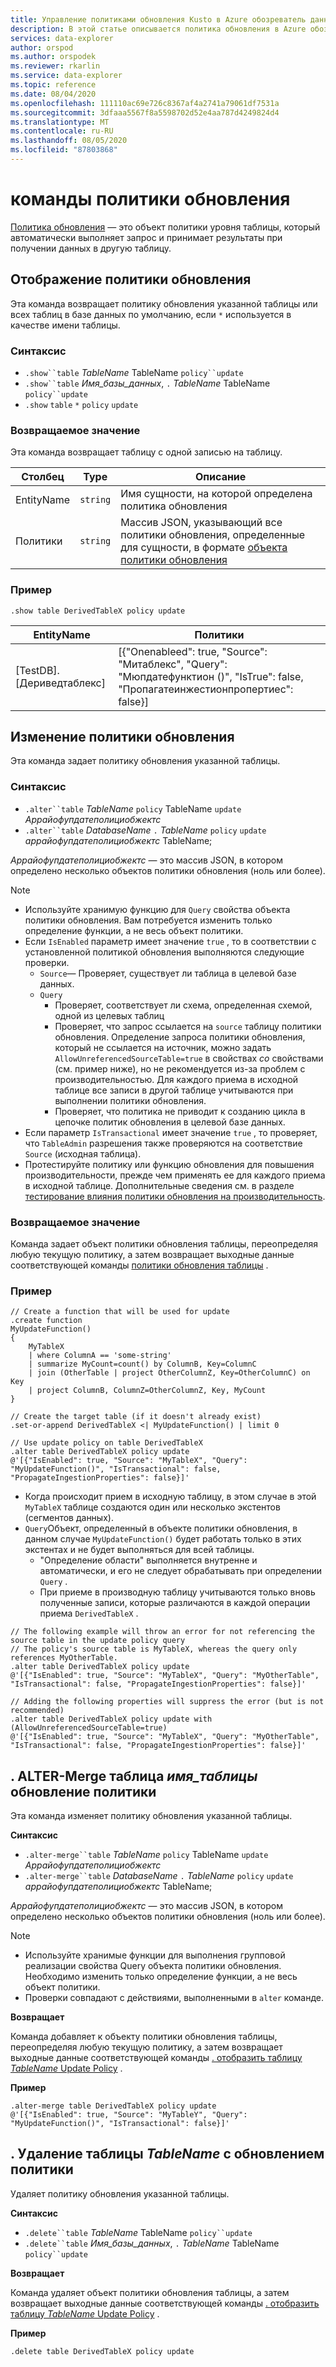 ```yaml
---
title: Управление политиками обновления Kusto в Azure обозреватель данных
description: В этой статье описывается политика обновления в Azure обозреватель данных.
services: data-explorer
author: orspod
ms.author: orspodek
ms.reviewer: rkarlin
ms.service: data-explorer
ms.topic: reference
ms.date: 08/04/2020
ms.openlocfilehash: 111110ac69e726c8367af4a2741a79061df7531a
ms.sourcegitcommit: 3dfaaa5567f8a5598702d52e4aa787d4249824d4
ms.translationtype: MT
ms.contentlocale: ru-RU
ms.lasthandoff: 08/05/2020
ms.locfileid: "87803868"
---
```

# <a name="update-policy-commands"></a>команды политики обновления

[Политика обновления](updatepolicy.md) — это объект политики уровня таблицы, который автоматически выполняет запрос и принимает результаты при получении данных в другую таблицу.

## <a name="show-update-policy"></a>Отображение политики обновления

Эта команда возвращает политику обновления указанной таблицы или всех таблиц в базе данных по умолчанию, если `*` используется в качестве имени таблицы.

### <a name="syntax"></a>Синтаксис

* `.show``table` *TableName* TableName `policy``update`
* `.show``table` *Имя_базы_данных*, `.` *TableName* TableName `policy``update`
* `.show` `table` `*` `policy` `update`

### <a name="returns"></a>Возвращаемое значение

Эта команда возвращает таблицу с одной записью на таблицу.

|Столбец    |Type    |Описание                                                                                                                                                           |
|----------|--------|----------------------------------------------------------------------------------------------------------------------------------------------------------------------|
|EntityName|`string`|Имя сущности, на которой определена политика обновления                                                                                                                |
|Политики  |`string`|Массив JSON, указывающий все политики обновления, определенные для сущности, в формате [объекта политики обновления](updatepolicy.md#the-update-policy-object)|

### <a name="example"></a>Пример

```kusto
.show table DerivedTableX policy update 
```

|EntityName        |Политики                                                                                                                                    |
|------------------|--------------------------------------------------------------------------------------------------------------------------------------------|
|[TestDB]. [Дериведтаблекс]|[{"Onenableed": true, "Source": "Митаблекс", "Query": "Мюпдатефунктион ()", "IsTrue": false, "Пропагатеинжестионпропертиес": false}]|

## <a name="alter-update-policy"></a>Изменение политики обновления

Эта команда задает политику обновления указанной таблицы.

### <a name="syntax"></a>Синтаксис

* `.alter``table` *TableName* `policy` TableName `update` *Аррайофупдатеполициобжектс*
* `.alter``table` *DatabaseName* `.` *TableName* `policy` `update` *аррайофупдатеполициобжектс* TableName;

*Аррайофупдатеполициобжектс* — это массив JSON, в котором определено несколько объектов политики обновления (ноль или более).

> [!NOTE]
> * Используйте хранимую функцию для `Query` свойства объекта политики обновления.
   Вам потребуется изменить только определение функции, а не весь объект политики.
> * Если `IsEnabled` параметр имеет значение `true` , то в соответствии с установленной политикой обновления выполняются следующие проверки.
>    * `Source`— Проверяет, существует ли таблица в целевой базе данных.
>    * `Query` 
>        * Проверяет, соответствует ли схема, определенная схемой, одной из целевых таблиц
>        * Проверяет, что запрос ссылается на `source` таблицу политики обновления. 
        Определение запроса политики обновления, который не ссылается на источник, можно задать `AllowUnreferencedSourceTable=true` в свойствах *со* свойствами (см. пример ниже), но не рекомендуется из-за проблем с производительностью. Для каждого приема в исходной таблице все записи в другой таблице учитываются при выполнении политики обновления.
 >       * Проверяет, что политика не приводит к созданию цикла в цепочке политик обновления в целевой базе данных.
 > * Если параметр `IsTransactional` имеет значение `true` , то проверяет, что `TableAdmin` разрешения также проверяются на соответствие `Source` (исходная таблица).
 > * Протестируйте политику или функцию обновления для повышения производительности, прежде чем применять ее для каждого приема в исходной таблице. Дополнительные сведения см. в разделе [тестирование влияния политики обновления на производительность](updatepolicy.md#performance-impact).

### <a name="returns"></a>Возвращаемое значение

Команда задает объект политики обновления таблицы, переопределяя любую текущую политику, а затем возвращает выходные данные соответствующей команды [политики обновления таблицы](#show-update-policy) .

### <a name="example"></a>Пример

```kusto
// Create a function that will be used for update
.create function 
MyUpdateFunction()
{
    MyTableX
    | where ColumnA == 'some-string'
    | summarize MyCount=count() by ColumnB, Key=ColumnC
    | join (OtherTable | project OtherColumnZ, Key=OtherColumnC) on Key
    | project ColumnB, ColumnZ=OtherColumnZ, Key, MyCount
}

// Create the target table (if it doesn't already exist)
.set-or-append DerivedTableX <| MyUpdateFunction() | limit 0

// Use update policy on table DerivedTableX
.alter table DerivedTableX policy update
@'[{"IsEnabled": true, "Source": "MyTableX", "Query": "MyUpdateFunction()", "IsTransactional": false, "PropagateIngestionProperties": false}]'
```

* Когда происходит прием в исходную таблицу, в этом случае в этой `MyTableX` таблице создаются один или несколько экстентов (сегментов данных).
* `Query`Объект, определенный в объекте политики обновления, в данном случае `MyUpdateFunction()` будет работать только в этих экстентах и не будет выполняться для всей таблицы.
  * "Определение области" выполняется внутренне и автоматически, и его не следует обрабатывать при определении `Query` .
  * При приеме в производную таблицу учитываются только вновь полученные записи, которые различаются в каждой операции приема `DerivedTableX` .

```kusto
// The following example will throw an error for not referencing the source table in the update policy query
// The policy's source table is MyTableX, whereas the query only references MyOtherTable. 
.alter table DerivedTableX policy update
@'[{"IsEnabled": true, "Source": "MyTableX", "Query": "MyOtherTable", "IsTransactional": false, "PropagateIngestionProperties": false}]'

// Adding the following properties will suppress the error (but is not recommended)
.alter table DerivedTableX policy update with (AllowUnreferencedSourceTable=true)
@'[{"IsEnabled": true, "Source": "MyTableX", "Query": "MyOtherTable", "IsTransactional": false, "PropagateIngestionProperties": false}]'

```

## <a name="alter-merge-table-tablename-policy-update"></a>. ALTER-Merge таблица *имя_таблицы* обновление политики

Эта команда изменяет политику обновления указанной таблицы.

**Синтаксис**

* `.alter-merge``table` *TableName* `policy` TableName `update` *Аррайофупдатеполициобжектс*
* `.alter-merge``table` *DatabaseName* `.` *TableName* `policy` `update` *аррайофупдатеполициобжектс* TableName;

*Аррайофупдатеполициобжектс* — это массив JSON, в котором определено несколько объектов политики обновления (ноль или более).

> [!NOTE]
> * Используйте хранимые функции для выполнения групповой реализации свойства Query объекта политики обновления. 
     Необходимо изменить только определение функции, а не весь объект политики.
> * Проверки совпадают с действиями, выполненными в `alter` команде.

**Возвращает**

Команда добавляет к объекту политики обновления таблицы, переопределяя любую текущую политику, а затем возвращает выходные данные соответствующей команды [. отобразить таблицу *TableName* Update Policy](#show-update-policy) .

**Пример**

```kusto
.alter-merge table DerivedTableX policy update 
@'[{"IsEnabled": true, "Source": "MyTableY", "Query": "MyUpdateFunction()", "IsTransactional": false}]'  
``` 

## <a name="delete-table-tablename-policy-update"></a>. Удаление таблицы *TableName* с обновлением политики

Удаляет политику обновления указанной таблицы.

**Синтаксис**

* `.delete``table` *TableName* TableName `policy``update`
* `.delete``table` *Имя_базы_данных*, `.` *TableName* TableName `policy``update`

**Возвращает**

Команда удаляет объект политики обновления таблицы, а затем возвращает выходные данные соответствующей команды [. отобразить таблицу *TableName* Update Policy](#show-update-policy) .

**Пример**

```kusto
.delete table DerivedTableX policy update 
```
